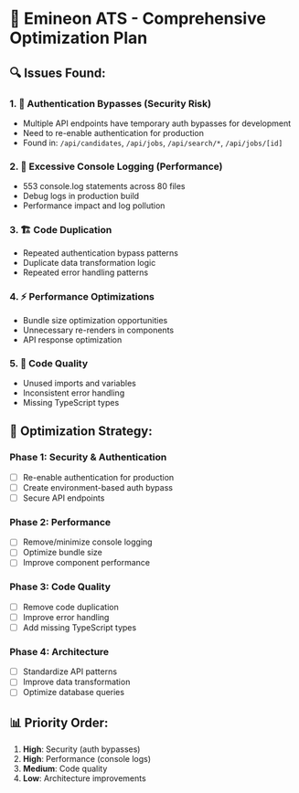 # 🚀 Emineon ATS - Comprehensive Optimization Plan

## 🔍 **Issues Found:**

### 1. 🔐 **Authentication Bypasses (Security Risk)**
- Multiple API endpoints have temporary auth bypasses for development
- Need to re-enable authentication for production
- Found in: `/api/candidates`, `/api/jobs`, `/api/search/*`, `/api/jobs/[id]`

### 2. 📝 **Excessive Console Logging (Performance)**
- 553 console.log statements across 80 files
- Debug logs in production build
- Performance impact and log pollution

### 3. 🏗️ **Code Duplication**
- Repeated authentication bypass patterns
- Duplicate data transformation logic
- Repeated error handling patterns

### 4. ⚡ **Performance Optimizations**
- Bundle size optimization opportunities
- Unnecessary re-renders in components
- API response optimization

### 5. 🧹 **Code Quality**
- Unused imports and variables
- Inconsistent error handling
- Missing TypeScript types

## 🎯 **Optimization Strategy:**

### Phase 1: Security & Authentication
- [ ] Re-enable authentication for production
- [ ] Create environment-based auth bypass
- [ ] Secure API endpoints

### Phase 2: Performance
- [ ] Remove/minimize console logging
- [ ] Optimize bundle size
- [ ] Improve component performance

### Phase 3: Code Quality
- [ ] Remove code duplication
- [ ] Improve error handling
- [ ] Add missing TypeScript types

### Phase 4: Architecture
- [ ] Standardize API patterns
- [ ] Improve data transformation
- [ ] Optimize database queries

## 📊 **Priority Order:**
1. **High**: Security (auth bypasses)
2. **High**: Performance (console logs)
3. **Medium**: Code quality
4. **Low**: Architecture improvements
